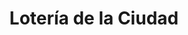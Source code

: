 ---
title: "Lotería de la Ciudad"
url: /ciudad-autonoma-de-buenos-aires/loteria-de-la-ciudad-avenida-juan-bautista-alberdi/
shop: lotería
---